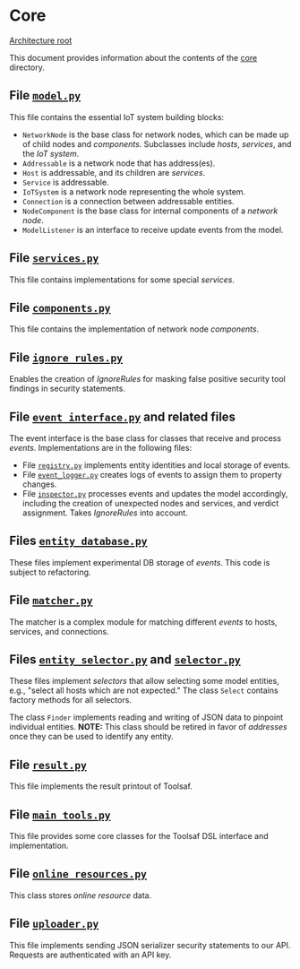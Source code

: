 # Core

[Architecture root](README.md)

This document provides information about the contents of the [core](../../toolsaf/core/) directory.

## File [`model.py`](../../toolsaf/core/model.py)

This file contains the essential IoT system building blocks:

  * `NetworkNode` is the base class for network nodes, which can be made up of child nodes and _components_. Subclasses include _hosts_, _services_, and the _IoT system_.
  * `Addressable` is a network node that has address(es).
  * `Host` is addressable, and its children are _services_.
  * `Service` is addressable.
  * `IoTSystem` is a network node representing the whole system.
  * `Connection` is a connection between addressable entities.
  * `NodeComponent` is the base class for internal components of a _network node_.
  * `ModelListener` is an interface to receive update events from the model.

## File [`services.py`](../../toolsaf/core/services.py)

This file contains implementations for some special _services_.

## File [`components.py`](../../toolsaf/core/components.py)

This file contains the implementation of network node _components_.

## File [`ignore_rules.py`](../../toolsaf/core/ignore_rules.py)

Enables the creation of _IgnoreRules_ for masking false positive security tool findings in security statements.

## File [`event_interface.py`](../../toolsaf/core/event_interface.py) and related files

The event interface is the base class for classes that receive and process _events_.
Implementations are in the following files:

  * File [`registry.py`](../../toolsaf/core/registry.py) implements entity identities and local storage of events.
  * File [`event_logger.py`](../../toolsaf/core/event_logger.py) creates logs of events to assign them to property changes.
  * File [`inspector.py`](../../toolsaf/core/inspector.py) processes events and updates the model accordingly, including the creation of unexpected nodes and services, and verdict assignment. Takes _IgnoreRules_ into account.

## Files [`entity_database.py`](../../toolsaf/core/entity_database.py)

These files implement experimental DB storage of _events_.
This code is subject to refactoring.

## File [`matcher.py`](../../toolsaf/core/matcher.py)

The matcher is a complex module for matching different _events_ to hosts, services, and connections.

## Files [`entity_selector.py`](../../toolsaf/core/entity_selector.py) and [`selector.py`](../../toolsaf/core/selector.py)

These files implement _selectors_ that allow selecting some model entities, e.g., "select all hosts which are not expected."
The class `Select` contains factory methods for all selectors.

The class `Finder` implements reading and writing of JSON data to pinpoint individual entities.
**NOTE:** This class should be retired in favor of _addresses_ once they can be used to identify any entity.

## File [`result.py`](../../toolsaf/core/result.py)

This file implements the result printout of Toolsaf.

## File [`main_tools.py`](../../toolsaf/core/main_tools.py)

This file provides some core classes for the Toolsaf DSL interface and implementation.

## File [`online_resources.py`](../../toolsaf/core/online_resources.py)

This class stores _online resource_ data.

## File [`uploader.py`](../../toolsaf/core/uploader.py)

This file implements sending JSON serializer security statements to our API. Requests are authenticated with an API key.
